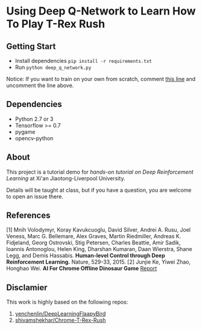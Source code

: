 # Using Deep Q-Network to Learn How To Play T-Rex Rush


## Getting Start

* Install dependencies `pip install -r requirements.txt`
* Run `python deep_q_network.py`

Notice: If you want to train on your own from scratch, comment [this line](deep_q_network.py#L108) and uncomment the line above.

## Dependencies

* Python 2.7 or 3
* Tensorflow >= 0.7
* pygame
* opencv-python

## About

This project is a tutorial demo for *hands-on tutorial on Deep Reinforcement Learning* at Xi'an Jiaotong-Liverpool University.

Details will be taught at class, but if you have a question, you are welcome to open an issue there.

## References
[1] Mnih Volodymyr, Koray Kavukcuoglu, David Silver, Andrei A. Rusu, Joel Veness, Marc G. Bellemare, Alex Graves, Martin Riedmiller, Andreas K. Fidjeland, Georg Ostrovski, Stig Petersen, Charles Beattie, Amir Sadik, Ioannis Antonoglou, Helen King, Dharshan Kumaran, Daan Wierstra, Shane Legg, and Demis Hassabis. **Human-level Control through Deep Reinforcement Learning.** Nature, 529-33, 2015.
[2] Junjie Ke, Yiwei Zhao, Honghao Wei. **AI For Chrome Offline Dinosaur Game** [Report](http://cs229.stanford.edu/proj2016/report/KeZhaoWei-AIForChromeOfflineDinosaurGame-report.pdf)


## Disclamier
This work is highly based on the following repos:
1. [yenchenlin/DeepLearningFlaapyBird](https://github.com/yenchenlin/DeepLearningFlappyBird)
2. [shivamshekhar/Chrome-T-Rex-Rush](https://github.com/shivamshekhar/Chrome-T-Rex-Rush)
